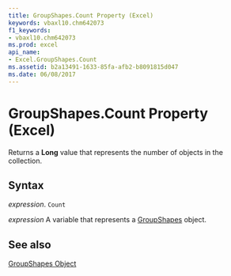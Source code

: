 ```yaml
---
title: GroupShapes.Count Property (Excel)
keywords: vbaxl10.chm642073
f1_keywords:
- vbaxl10.chm642073
ms.prod: excel
api_name:
- Excel.GroupShapes.Count
ms.assetid: b2a13491-1633-85fa-afb2-b8091815d047
ms.date: 06/08/2017
---
```



# GroupShapes.Count Property (Excel)

Returns a  **Long** value that represents the number of objects in the collection.


## Syntax

 _expression_. `Count`

 _expression_ A variable that represents a [GroupShapes](./Excel.GroupShapes.md) object.


## See also


[GroupShapes Object](Excel.GroupShapes.md)

